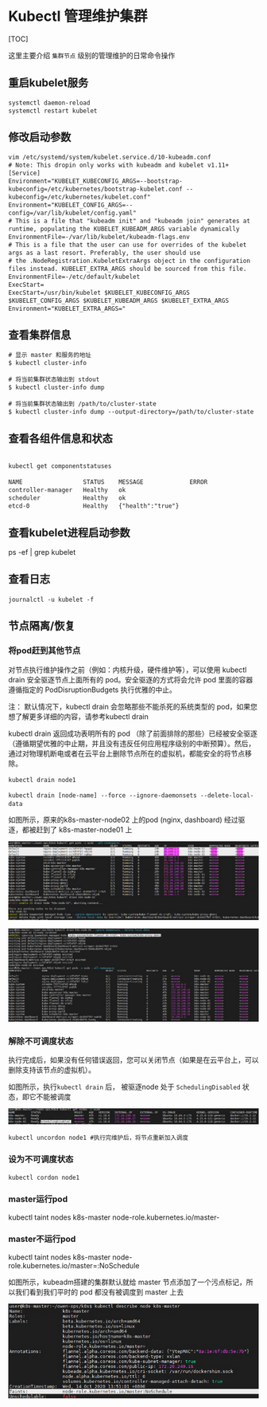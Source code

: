 # Kubectl 管理维护集群

[TOC]

这里主要介绍 `集群节点` 级别的管理维护的日常命令操作

## 重启kubelet服务

``` shell
systemctl daemon-reload
systemctl restart kubelet
```

## 修改启动参数

``` shell
vim /etc/systemd/system/kubelet.service.d/10-kubeadm.conf
# Note: This dropin only works with kubeadm and kubelet v1.11+
[Service]
Environment="KUBELET_KUBECONFIG_ARGS=--bootstrap-kubeconfig=/etc/kubernetes/bootstrap-kubelet.conf --kubeconfig=/etc/kubernetes/kubelet.conf"
Environment="KUBELET_CONFIG_ARGS=--config=/var/lib/kubelet/config.yaml"
# This is a file that "kubeadm init" and "kubeadm join" generates at runtime, populating the KUBELET_KUBEADM_ARGS variable dynamically
EnvironmentFile=-/var/lib/kubelet/kubeadm-flags.env
# This is a file that the user can use for overrides of the kubelet args as a last resort. Preferably, the user should use
# the .NodeRegistration.KubeletExtraArgs object in the configuration files instead. KUBELET_EXTRA_ARGS should be sourced from this file.
EnvironmentFile=-/etc/default/kubelet
ExecStart=
ExecStart=/usr/bin/kubelet $KUBELET_KUBECONFIG_ARGS $KUBELET_CONFIG_ARGS $KUBELET_KUBEADM_ARGS $KUBELET_EXTRA_ARGS
Environment="KUBELET_EXTRA_ARGS="
```

## 查看集群信息

``` shell
# 显示 master 和服务的地址
$ kubectl cluster-info

# 将当前集群状态输出到 stdout
$ kubectl cluster-info dump

# 将当前集群状态输出到 /path/to/cluster-state
$ kubectl cluster-info dump --output-directory=/path/to/cluster-state
```

## 查看各组件信息和状态

```shell

kubectl get componentstatuses

NAME                 STATUS    MESSAGE             ERROR
controller-manager   Healthy   ok
scheduler            Healthy   ok
etcd-0               Healthy   {"health":"true"}
```

## 查看kubelet进程启动参数

ps -ef | grep kubelet

## 查看日志

`journalctl -u kubelet -f`

## 节点隔离/恢复

### 将pod赶到其他节点

对节点执行维护操作之前（例如：内核升级，硬件维护等），可以使用 kubectl drain 安全驱逐节点上面所有的 pod。安全驱逐的方式将会允许 pod 里面的容器遵循指定的 PodDisruptionBudgets 执行优雅的中止。

注： 默认情况下，kubectl drain 会忽略那些不能杀死的系统类型的 pod，如果您想了解更多详细的内容，请参考kubectl drain

kubectl drain 返回成功表明所有的 pod （除了前面排除的那些）已经被安全驱逐（遵循期望优雅的中止期，并且没有违反任何应用程序级别的中断预算）。然后，通过对物理机断电或者在云平台上删除节点所在的虚拟机，都能安全的将节点移除。

`kubectl drain node1`

`kubectl drain [node-name] --force --ignore-daemonsets --delete-local-data`

如图所示，原来的k8s-master-node02 上的pod (nginx, dashboard) 经过驱逐，都被赶到了 k8s-master-node01 上

![kubectl-drain-1](./_images/kubectl-drain-1.png)

![kubectl-drain-2](./_images/kubectl-drain-2.png)

### 解除不可调度状态

执行完成后，如果没有任何错误返回，您可以关闭节点（如果是在云平台上，可以删除支持该节点的虚拟机）。

如图所示，执行`kubectl drain` 后， 被驱逐node 处于 `SchedulingDisabled` 状态，即它不能被调度

![kubectl-drain-3](./_images/kubectl-drain-3.png)

`kubectl uncordon node1 #执行完维护后，将节点重新加入调度`

### 设为不可调度状态

`kubectl cordon node1`

### master运行pod

kubectl taint nodes k8s-master node-role.kubernetes.io/master-

### master不运行pod

kubectl taint nodes k8s-master node-role.kubernetes.io/master=:NoSchedule

如图所示，kubeadm搭建的集群默认就给 master 节点添加了一个污点标记，所以我们看到我们平时的 pod 都没有被调度到 master 上去

![kubectl-taint-1](./_images/kubectl-taint-1.png)